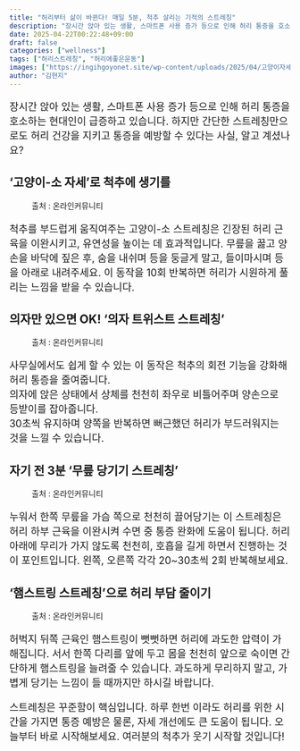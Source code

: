```yaml
---
title: "허리부터 삶이 바뀐다! 매일 5분, 척추 살리는 기적의 스트레칭"
description: "장시간 앉아 있는 생활, 스마트폰 사용 증가 등으로 인해 허리 통증을 호소하는 현대인이 급증하고 있습니다. 하지만 간단한 스트레칭만으로도 허리 건강을 지키고 통증을 예방할 수 있다는 사실, 알고 계셨나요?"
date: 2025-04-22T00:22:48+09:00
draft: false
categories: ["wellness"]
tags: ["허리스트레칭", "허리에좋은운동"]
images: ["https://ingihgoyonet.site/wp-content/uploads/2025/04/고양이자세-1024x683.png", "https://ingihgoyonet.site/wp-content/uploads/2025/04/의자에서-허리스트레칭-1.png", "https://ingihgoyonet.site/wp-content/uploads/2025/04/누워서허리스트레칭-1024x683.png", "https://ingihgoyonet.site/wp-content/uploads/2025/04/무릎굽히고허리스트레칭-1024x683.png"]
author: "김현지"
---
```


<p style="font-size:18px">장시간 앉아 있는 생활, 스마트폰 사용 증가 등으로 인해 허리 통증을 호소하는 현대인이 급증하고 있습니다. 하지만 간단한 스트레칭만으로도 허리 건강을 지키고 통증을 예방할 수 있다는 사실, 알고 계셨나요?</p> <h2 >‘고양이-소 자세’로 척추에 생기를</h2> <figure ><img src="https://ingihgoyonet.site/wp-content/uploads/2025/04/고양이자세-1024x683.png" alt="" style="aspect-ratio:16/9;object-fit:cover"/><figcaption >출처 : 온라인커뮤니티</figcaption></figure> <p style="font-size:18px">척추를 부드럽게 움직여주는 고양이-소 스트레칭은 긴장된 허리 근육을 이완시키고, 유연성을 높이는 데 효과적입니다. 무릎을 꿇고 양손을 바닥에 짚은 후, 숨을 내쉬며 등을 둥글게 말고, 들이마시며 등을 아래로 내려주세요. 이 동작을 10회 반복하면 허리가 시원하게 풀리는 느낌을 받을 수 있습니다.</p> <h2 >의자만 있으면 OK! ‘의자 트위스트 스트레칭’</h2> <figure ><img src="https://ingihgoyonet.site/wp-content/uploads/2025/04/의자에서-허리스트레칭-1.png" alt="" style="aspect-ratio:16/9;object-fit:cover"/><figcaption >출처 : 온라인커뮤니티</figcaption></figure> <p style="font-size:18px">사무실에서도 쉽게 할 수 있는 이 동작은 척추의 회전 기능을 강화해 허리 통증을 줄여줍니다.<br>의자에 앉은 상태에서 상체를 천천히 좌우로 비틀어주며 양손으로 등받이를 잡아줍니다.<br>30초씩 유지하며 양쪽을 반복하면 뻐근했던 허리가 부드러워지는 것을 느낄 수 있습니다.</p> <h2 >자기 전 3분 ‘무릎 당기기 스트레칭’</h2> <figure ><img src="https://ingihgoyonet.site/wp-content/uploads/2025/04/누워서허리스트레칭-1024x683.png" alt="" style="aspect-ratio:16/9;object-fit:cover"/><figcaption >출처 : 온라인커뮤니티</figcaption></figure> <p style="font-size:18px">누워서 한쪽 무릎을 가슴 쪽으로 천천히 끌어당기는 이 스트레칭은 허리 하부 근육을 이완시켜 수면 중 통증 완화에 도움이 됩니다. 허리 아래에 무리가 가지 않도록 천천히, 호흡을 길게 하면서 진행하는 것이 포인트입니다. 왼쪽, 오른쪽 각각 20~30초씩 2회 반복해보세요.</p> <h2 >‘햄스트링 스트레칭’으로 허리 부담 줄이기</h2> <figure ><img src="https://ingihgoyonet.site/wp-content/uploads/2025/04/무릎굽히고허리스트레칭-1024x683.png" alt="" style="aspect-ratio:16/9;object-fit:cover"/><figcaption >출처 : 온라인커뮤니티</figcaption></figure> <p style="font-size:18px">허벅지 뒤쪽 근육인 햄스트링이 뻣뻣하면 허리에 과도한 압력이 가해집니다. 서서 한쪽 다리를 앞에 두고 몸을 천천히 앞으로 숙이면 간단하게 햄스트링을 늘려줄 수 있습니다. 과도하게 무리하지 말고, 가볍게 당기는 느낌이 들 때까지만 하시길 바랍니다.</p> <p style="font-size:18px">스트레칭은 꾸준함이 핵심입니다. 하루 한번 이라도 허리를 위한 시간을 가지면 통증 예방은 물론, 자세 개선에도 큰 도움이 됩니다. 오늘부터 바로 시작해보세요. 여러분의 척추가 웃기 시작할 것입니다! </p>